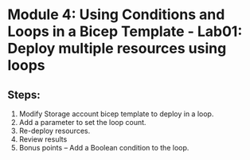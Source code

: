 # Module 4: Using Conditions and Loops in a Bicep Template - Lab01: Deploy multiple resources using loops
## Steps:

1.	Modify Storage account bicep template to deploy in a loop.
2.	Add a parameter to set the loop count.
3.	Re-deploy resources.
4.	Review results
5.	Bonus points – Add a Boolean condition to the loop.

